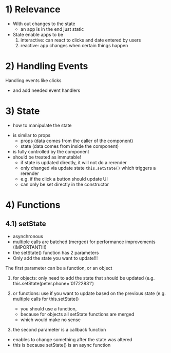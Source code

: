 # 1) Relevance

- With out changes to the state
  - an app is in the end just static
- State enable apps to be
  1. interactive: can react to clicks and date entered by users
  2. reactive: app changes when certain things happen

# 2) Handling Events

Handling events like clicks

- and add needed event handlers

# 3) State
* how to manipulate the state
- is similar to props
  - props (data comes from the caller of the component)
  - state (data comes from inside the component)
- is fully controlled by the component
- should be treated as immutable!
  - if state is updated directly, it will not do a rerender
  - only changed via update state `this.setState()` which triggers a rerender
  - e.g. if the click a button should update UI
  - can only be set directly in the constructor

# 4) Functions
## 4.1) setState

- asynchronous
- multiple calls are batched (merged) for performance improvements (IMPORTANT!!!)
- the setState() function has 2 parameters
- Only add the state you want to update!!!

The first parameter can be a function, or an object

1. for objects: only need to add the state that should be updated (e.g. this.setState(peter.phone='01722831')
2. or functions: use if you want to update based on the previous state (e.g. multiple calls for this.setState()

   - you should use a function,
   - because for objects all setState functions are merged
   - which would make no sense

3. the second parameter is a callback function

- enables to change something after the state was altered
- this is because setState() is an async function

